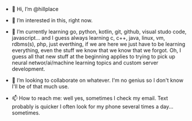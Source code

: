 - 👋 Hi, I’m @hillplace

- 👀 I’m interested in this, right now.

- 🌱 I’m currently learning go, python, kotlin, git, github, visual studo code, javascript... and I guess always learning c, c++, java, linux, vm, rdbms(s), php, just everthing, if we are here we just have to be learning everything, even the stuff we know that we know that we forgot. Oh, I guess all that new stuff at the beginning applies to trying to pick up neural networ/ai/machine learning topics and custom server development.

- 💞️ I’m looking to collaborate on whatever.  I'm no genius so I don't know I'll be of that much use.

- 📫 How to reach me:  well yes, sometimes I check my email.  Text probably is quicker I often look for my phone several times a day... sometimes.

<!---
hillplace/hillplace is a ✨ special ✨ repository because its `README.md` (this file) appears on your GitHub profile.
You can click the Preview link to take a look at your changes.
--->
